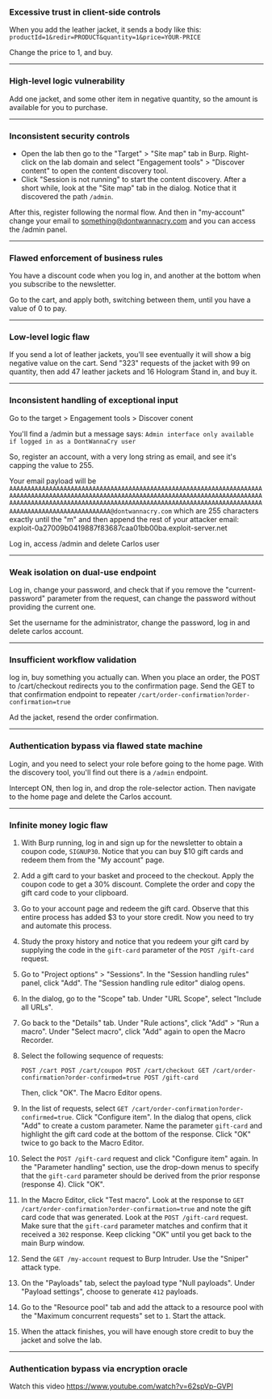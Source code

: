 ### Excessive trust in client-side controls

When you add the leather jacket, it sends a body like this:
`productId=1&redir=PRODUCT&quantity=1&price=YOUR-PRICE`

Change the price to 1, and buy.

---
### High-level logic vulnerability

Add one jacket, and some other item in negative quantity, so the amount is available for you to purchase.

---
### Inconsistent security controls

- Open the lab then go to the "Target" > "Site map" tab in Burp. Right-click on the lab domain and select "Engagement tools" > "Discover content" to open the content discovery tool.
- Click "Session is not running" to start the content discovery. After a short while, look at the "Site map" tab in the dialog. Notice that it discovered the path `/admin`.

After this, register following the normal flow. And then in "my-account" change your email to something@dontwannacry.com and you can access the /admin panel. 

---
### Flawed enforcement of business rules

You have a discount code when you log in, and another at the bottom when you subscribe to the newsletter. 

Go to the cart, and apply both, switching between them, until you have a value of 0 to pay. 

---
### Low-level logic flaw

If you send a lot of leather jackets, you'll see eventually it will show a big negative value on the cart. Send "323" requests of the jacket with 99 on quantity, then add 47 leather jackets and 16 Hologram Stand in, and buy it. 

---
### Inconsistent handling of exceptional input

Go to the target > Engagement tools > Discover conent

You'll find a /admin but a message says: `Admin interface only available if logged in as a DontWannaCry user`

So, register an account, with a very long string as email, and see it's capping the value to 255.

Your email payload will be `AAAAAAAAAAAAAAAAAAAAAAAAAAAAAAAAAAAAAAAAAAAAAAAAAAAAAAAAAAAAAAAAAAAAAAAAAAAAAAAAAAAAAAAAAAAAAAAAAAAAAAAAAAAAAAAAAAAAAAAAAAAAAAAAAAAAAAAAAAAAAAAAAAAAAAAAAAAAAAAAAAAAAAAAAAAAAAAAAAAAAAAAAAAAAAAAAAAAAAAAAAAAAAAAAAAAAAAAAAAAAAAAAAAAAAAAAAAAAA@dontwannacry.com` which are 255 characters exactly until the "m" and then append the rest of your attacker email: exploit-0a27009b0419887f83687caa01bb00ba.exploit-server.net

Log in, access /admin and delete Carlos user

---
### Weak isolation on dual-use endpoint

Log in, change your password, and check that if you remove the "current-password" parameter from the request, can change the password without providing the current one.

Set the username for the administrator, change the password, log in and delete carlos account. 

---
### Insufficient workflow validation

log in, buy something you actually can.
When you place an order, the POST to /cart/checkout redirects you to the confirmation page. Send the GET to that confirmation endpoint to repeater `/cart/order-confirmation?order-confirmation=true`

Ad the jacket, resend the order confirmation. 

---
### Authentication bypass via flawed state machine

Login, and you need to select your role before going to the home page. With the discovery tool, you'll find out there is a `/admin` endpoint. 

Intercept ON, then log in, and drop the role-selector action. Then navigate to the home page and delete the Carlos account.

---
### Infinite money logic flaw

1. With Burp running, log in and sign up for the newsletter to obtain a coupon code, `SIGNUP30`. Notice that you can buy $10 gift cards and redeem them from the "My account" page.
2. Add a gift card to your basket and proceed to the checkout. Apply the coupon code to get a 30% discount. Complete the order and copy the gift card code to your clipboard.
3. Go to your account page and redeem the gift card. Observe that this entire process has added $3 to your store credit. Now you need to try and automate this process.
4. Study the proxy history and notice that you redeem your gift card by supplying the code in the `gift-card` parameter of the `POST /gift-card` request.
5. Go to "Project options" > "Sessions". In the "Session handling rules" panel, click "Add". The "Session handling rule editor" dialog opens.
6. In the dialog, go to the "Scope" tab. Under "URL Scope", select "Include all URLs".
7. Go back to the "Details" tab. Under "Rule actions", click "Add" > "Run a macro". Under "Select macro", click "Add" again to open the Macro Recorder.
8. Select the following sequence of requests:
    
    `POST /cart POST /cart/coupon POST /cart/checkout GET /cart/order-confirmation?order-confirmed=true POST /gift-card`
    
    Then, click "OK". The Macro Editor opens.
    
9. In the list of requests, select `GET /cart/order-confirmation?order-confirmed=true`. Click "Configure item". In the dialog that opens, click "Add" to create a custom parameter. Name the parameter `gift-card` and highlight the gift card code at the bottom of the response. Click "OK" twice to go back to the Macro Editor.
10. Select the `POST /gift-card` request and click "Configure item" again. In the "Parameter handling" section, use the drop-down menus to specify that the `gift-card` parameter should be derived from the prior response (response 4). Click "OK".
11. In the Macro Editor, click "Test macro". Look at the response to `GET /cart/order-confirmation?order-confirmation=true` and note the gift card code that was generated. Look at the `POST /gift-card` request. Make sure that the `gift-card` parameter matches and confirm that it received a `302` response. Keep clicking "OK" until you get back to the main Burp window.
12. Send the `GET /my-account` request to Burp Intruder. Use the "Sniper" attack type.
13. On the "Payloads" tab, select the payload type "Null payloads". Under "Payload settings", choose to generate `412` payloads.
14. Go to the "Resource pool" tab and add the attack to a resource pool with the "Maximum concurrent requests" set to `1`. Start the attack.
15. When the attack finishes, you will have enough store credit to buy the jacket and solve the lab.

---
### Authentication bypass via encryption oracle

Watch this video https://www.youtube.com/watch?v=62spVp-GVPI